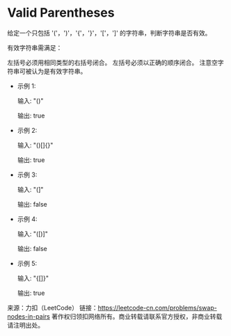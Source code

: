 ﻿# Valid Parentheses
给定一个只包括 '('，')'，'{'，'}'，'['，']' 的字符串，判断字符串是否有效。

有效字符串需满足：

左括号必须用相同类型的右括号闭合。
左括号必须以正确的顺序闭合。
注意空字符串可被认为是有效字符串。

* 示例 1:

    输入: "()"
    
    输出: true

* 示例 2:

    输入: "()[]{}"
    
    输出: true

* 示例 3:

    输入: "(]"
    
    输出: false

* 示例 4:

    输入: "([)]"
    
    输出: false

* 示例 5:

    输入: "{[]}"
    
    输出: true

来源：力扣（LeetCode）
链接：https://leetcode-cn.com/problems/swap-nodes-in-pairs
著作权归领扣网络所有。商业转载请联系官方授权，非商业转载请注明出处。
